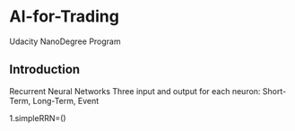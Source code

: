 # AI-for-Trading
Udacity NanoDegree Program

## Introduction
Recurrent Neural Networks
Three input and output for each neuron: Short-Term, Long-Term, Event

1.simpleRRN=()

